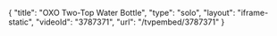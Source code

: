 {
    "title": "OXO Two-Top Water Bottle",
    "type": "solo",
    "layout": "iframe-static",
    "videoId": "3787371",
    "url": "\/tvpembed\/3787371"
}